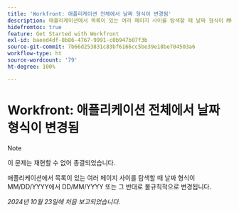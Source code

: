 ```yaml
---
title: 'Workfront: 애플리케이션 전체에서 날짜 형식이 변경됨'
description: 애플리케이션에서 목록이 있는 여러 페이지 사이를 탐색할 때 날짜 형식이 MM/DD/YYYY에서 DD/MM/YYYY 또는 그 반대로 불규칙적으로 변경됩니다.
hidefromtoc: true
feature: Get Started with Workfront
exl-id: baeed4df-8b86-4767-9991-c0b947b07f3b
source-git-commit: 7b66d253831c83bf6166cc5be39e18be704503a6
workflow-type: ht
source-wordcount: '79'
ht-degree: 100%

---
```


# Workfront: 애플리케이션 전체에서 날짜 형식이 변경됨

>[!NOTE]
>
>이 문제는 재현할 수 없어 종결되었습니다.

애플리케이션에서 목록이 있는 여러 페이지 사이를 탐색할 때 날짜 형식이 MM/DD/YYYY에서 DD/MM/YYYY 또는 그 반대로 불규칙적으로 변경됩니다.

_2024년 10월 23일에 처음 보고되었습니다._
